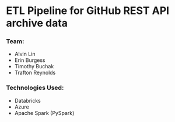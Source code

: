 # ETL Pipeline for GitHub REST API archive data

### Team:
- Alvin Lin
- Erin Burgess
- Timothy Buchak
- Trafton Reynolds

### Technologies Used:
- Databricks
- Azure
- Apache Spark (PySpark)
